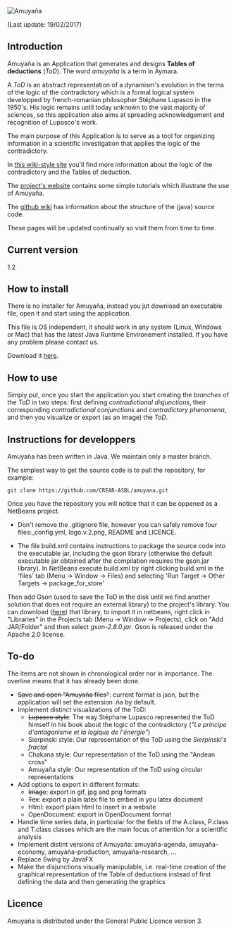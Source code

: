 ![Amuyaña](https://github.com/CREAR-ASBL/amuyana/blob/master/logo.v.2.png)

(Last update: 19/02/2017)

## Introduction
Amuyaña is an Application that generates and designs **Tables of deductions** (*ToD*). The word *amuyaña* is a term in Aymara.

A *ToD* is an abstract representation of a dynamism's evolution in the terms of the logic of the contradictory which is a formal logical system developped by french-romanian philosopher Stéphane Lupasco in the 1950's. His logic remains until today unknown to the vast majority of sciences, so this application also aims at spreading acknowledgement and recognition of Lupasco's work.

The main purpose of this Application is to serve as a tool for organizing information in a scientific investigation that applies the logic of the contradictory.

In [this wiki-style site](https://sites.google.com/site/ayarportugal/logica-dinamica-de-lo-contradictorio)  you'll find more information about the logic of the contradictory and the Tables of deduction.

The [project's website](https://sites.google.com/site/ayarportugal/amuyana/) contains some simple tutorials which illustrate the use of Amuyaña.

The [github wiki](https://github.com/CREAR-ASBL/amuyana/wiki) has information about the  structure of the (java) source code.

These pages will be updated continually so visit them from time to time.

## Current version
1.2

## How to install
There is no installer for Amuyaña, instead you jut download an executable file, open it and start using the application.

This file is OS independent, it should work in any system (Linux, Windows or Mac) that has the latest Java Runtime Environement installed. If you have any problem please contact us.

Download it [here](https://sites.google.com/site/ayarportugal/amuyana/descargar).

## How to use
Simply put, once you start the application you start creating the *branches* of the *ToD* in two steps: first defining *contradictional disjunctions*, their corresponding *contradictional conjunctions* and *contradictory phenomena*, and then you visualize or export (as an image) the *ToD*.

## Instructions for developpers
Amuyaña has been written in Java. We maintain only a master branch.
	
The simplest way to get the source code is to pull the repository, for example:

	git clone https://github.com/CREAR-ASBL/amuyana.git

Once you have the repository you will notice that it can be oppened as a NetBeans project.

- Don't remove the .gitignore file, however you can safely remove four files:_config.yml, logo.v.2.png, README and LICENCE.

- The file build.xml contains instructions to package the source code into the executable jar, including the gson library (otherwise the default executable jar obtained after the compilation requires the gson.jar library). In NetBeans execute build.xml by right clicking build.xml in the 'files' tab (Menu &rarr; Window &rarr; Files) and selecting 'Run Target &rarr; Other Targets &rarr; package_for_store'

Then add Gson (used to save the ToD in the disk until we find another solution that does not require an external library) to the project's library. You can download ([here](https://github.com/google/gson/)) that library, to import it in netbeans, right click in "Libraries" in the Projects tab (Menu &rarr; Window &rarr; Projects), click on "Add JAR/Folder" and then select *gson-2.8.0.jar*. Gson is released under the Apache 2.0 license.

## To-do

The items are not shown in chronological order nor in importance. The overline means that it has already been done.

- ~~Save and open "Amuyaña files"~~: current format is json, but the application will set the extension .ña by default.
- Implement distinct visualizations of the ToD:
	- ~~Lupasco style~~: The way Stéphane Lupasco represented the ToD himself in his book about the logic of the contradictory (*"Le principe d'antagonisme et la logique de l'énergie"*)
	- Sierpinski style: Our representation of the ToD using the *Sierpinski's fractal*
	- Chakana style: Our representation of the ToD using the "Andean cross"
	- Amuyaña style: Our representation of the ToD using circular representations
- Add options to export in different formats:
	- ~~Image~~: export in gif, jpg and png formats
	- ~~Tex~~: export a plain latex file to embed in you latex document
	- Html: export plain html to insert in a website
	- OpenDocument: export in OpenDocument format
- Handle time series data, in particular for the fields of the A.class, P.class and T.class classes which are the main focus of attention for a scientific analysis
- Implement distint versions of Amuyaña: amuyaña-agenda, amuyaña-economy, amuyaña-production, amuyaña-research, ...
- Replace Swing by JavaFX
- Make the disjunctions visually manipulable, i.e. real-time creation of the graphical representation of the Table of deductions instead of first defining the data and then generating the graphics

## Licence

Amuyaña is distributed under the  General Public Licence version 3.